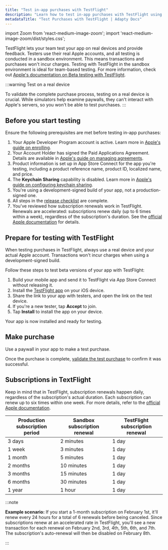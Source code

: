 ```yaml
---
title: "Test in-app purchases with TestFlight"
description: "Learn how to test in-app purchases with TestFlight using Adapty for a smooth testing process."
metadataTitle: "Test Purchases with TestFlight | Adapty Docs"
---
```


import Zoom from 'react-medium-image-zoom';
import 'react-medium-image-zoom/dist/styles.css';

TestFlight lets your team test your app on real devices and provide feedback. Testers use their real Apple accounts, and all testing is conducted in a sandbox environment. This means transactions and purchases won't incur charges. Testing with TestFlight in the sandbox environment is ideal for team-based testing. For more information, check out [Apple's documentation on Beta testing with TestFlight](https://developer.apple.com/testflight/).

:::warning
Test on a real device

To validate the complete purchase process, testing on a real device is crucial. While simulators help examine paywalls, they can't interact with Apple's servers, so you won't be able to test purchases.
:::

## Before you start testing

Ensure the following prerequisites are met before testing in-app purchases:

1. Your Apple Developer Program account is active. Learn more in [Apple's guide on enrolling](https://developer.apple.com/programs/enroll).
2. Your Account Holder has signed the Paid Applications Agreement. Details are available in [Apple's guide on managing agreements](https://developer.apple.com/help/app-store-connect/manage-agreements/sign-and-update-agreements).
3. Product information is set up in App Store Connect for the app you're testing, including a product reference name, product ID, localized name, and price.
4. The **Keychain Sharing** capability is disabled. Learn more in [Apple's guide on configuring keychain sharing](https://developer.apple.com/documentation/xcode/configuring-keychain-sharing).
5. You're using a development-signed build of your app, not a production-signed one.
6. All steps in the [release checklist](release-checklist) are complete.
7. You’ve reviewed how subscription renewals work in TestFlight. Renewals are accelerated: subscriptions renew daily (up to 6 times within a week), regardless of the subscription's duration. See the [official Apple documentation](https://developer.apple.com/help/app-store-connect/test-a-beta-version/subscription-renewal-rate-in-testflight) for details.

## Prepare for testing with TestFlight

When testing purchases in TestFlight, always use a real device and your actual Apple account. Transactions won't incur charges when using a development-signed build.

Follow these steps to test beta versions of your app with TestFlight:

1. Build your mobile app and send it to TestFlight via App Store Connect without releasing it.
2. Install the [TestFlight app](https://itunes.apple.com/us/app/testflight/id899247664?mt=8) on your iOS device.
3. Share the link to your app with testers, and open the link on the test device.
4. If you're a new tester, tap **Accept** to join.
5. Tap **Install** to install the app on your device.

Your app is now installed and ready for testing.

## Make purchase

Use a paywall in your app to make a test purchase.

Once the purchase is complete, [validate the test purchase](validate-test-purchases) to confirm it was successful.

## Subscriptions in TextFlight

Keep in mind that in TestFlight, subscription renewals happen daily, regardless of the subscription's actual duration. Each subscription can renew up to six times within one week. For more details, refer to the [official Apple documentation](https://developer.apple.com/help/app-store-connect/test-a-beta-version/subscription-renewal-rate-in-testflight).

| Production subscription period | Sandbox subscription renewal | TestFlight subscription renewal |
| ------------------------------ | ---------------------------- | ------------------------------- |
| 3 days                         | 2 minutes                    | 1 day                           |
| 1 week                         | 3 minutes                    | 1 day                           |
| 1 month                        | 5 minutes                    | 1 day                           |
| 2 months                       | 10 minutes                   | 1 day                           |
| 3 months                       | 15 minutes                   | 1 day                           |
| 6 months                       | 30 minutes                   | 1 day                           |
| 1 year                         | 1 hour                       | 1 day                           |

:::note

**Example scenario:** If you start a 1-month subscription on February 1st, it'll renew every 24 hours for a total of 6 renewals before being canceled. Since subscriptions renew at an accelerated rate in TestFlight, you'll see a new transaction for each renewal on February 2nd, 3rd, 4th, 5th, 6th, and 7th. The subscription's auto-renewal will then be disabled on February 8th.

:::
